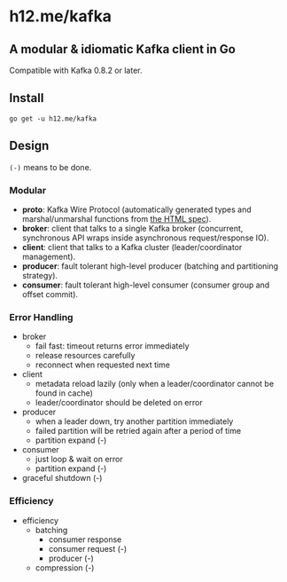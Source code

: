 h12.me/kafka
============

A modular & idiomatic Kafka client in Go
----------------------------------------

Compatible with Kafka 0.8.2 or later.

Install
-------

```
go get -u h12.me/kafka
```

Design
------

`(-)` means to be done.

### Modular

* **proto**: Kafka Wire Protocol (automatically generated types and
  marshal/unmarshal functions from
  [the HTML spec](https://cwiki.apache.org/confluence/display/KAFKA/A+Guide+To+The+Kafka+Protocol)).
* **broker**: client that talks to a single Kafka broker (concurrent,
  synchronous API wraps inside asynchronous request/response IO).
* **client**: client that talks to a Kafka cluster (leader/coordinator management).
* **producer**: fault tolerant high-level producer (batching and partitioning strategy).
* **consumer**: fault tolerant high-level consumer (consumer group and offset commit).

### Error Handling

* broker
  + fail fast: timeout returns error immediately
  + release resources carefully
  + reconnect when requested next time
* client
  + metadata reload lazily (only when a leader/coordinator cannot be found in cache)
  + leader/coordinator should be deleted on error
* producer
  + when a leader down, try another partition immediately
  + failed partition will be retried again after a period of time
  + partition expand (-)
* consumer
  + just loop & wait on error
  + partition expand (-)
* graceful shutdown (-)

### Efficiency

* efficiency
  + batching
    - consumer response
    - consumer request (-)
    - producer (-)
  + compression (-)

